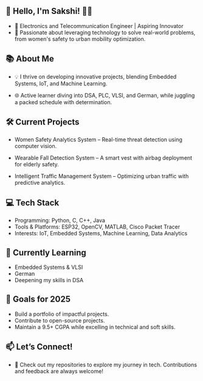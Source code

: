 ## 🌟 Hello, I'm Sakshi! 👩‍💻
- 🔭 Electronics and Telecommunication Engineer | Aspiring Innovator
- 🚀 Passionate about leveraging technology to solve real-world problems, from women's safety to urban mobility optimization.
## 📚 About Me
- 💡 I thrive on developing innovative projects, blending Embedded Systems, IoT, and Machine Learning.

- 🌐 Active learner diving into DSA, PLC, VLSI, and German, while juggling a packed schedule with determination.
## 🛠 Current Projects
- Women Safety Analytics System – Real-time threat detection using computer vision.

- Wearable Fall Detection System – A smart vest with airbag deployment for elderly safety.

- Intelligent Traffic Management System – Optimizing urban traffic with predictive analytics.
## 💻 Tech Stack
- Programming: Python, C, C++, Java
- Tools & Platforms: ESP32, OpenCV, MATLAB, Cisco Packet Tracer
- Interests: IoT, Embedded Systems, Machine Learning, Data Analytics

## 🌱 Currently Learning
- Embedded Systems & VLSI
- German
- Deepening my skills in DSA
## 🎯 Goals for 2025
- Build a portfolio of impactful projects.
- Contribute to open-source projects.
- Maintain a 9.5+ CGPA while excelling in technical and soft skills.
## 📫 Let’s Connect!

- 🌟 Check out my repositories to explore my journey in tech. Contributions and feedback are always welcome!

<!--
**Sakshi-ctrl-debug/Sakshi-ctrl-debug** is a ✨ _special_ ✨ repository because its `README.md` (this file) appears on your GitHub profile.

Here are some ideas to get you started:

- 🔭 I’m currently working on ...
- 🌱 I’m currently learning ...
- 👯 I’m looking to collaborate on ...
- 🤔 I’m looking for help with ...
- 💬 Ask me about ...
- 📫 How to reach me: ...
- 😄 Pronouns: ...
- ⚡ Fun fact: ...
-->
